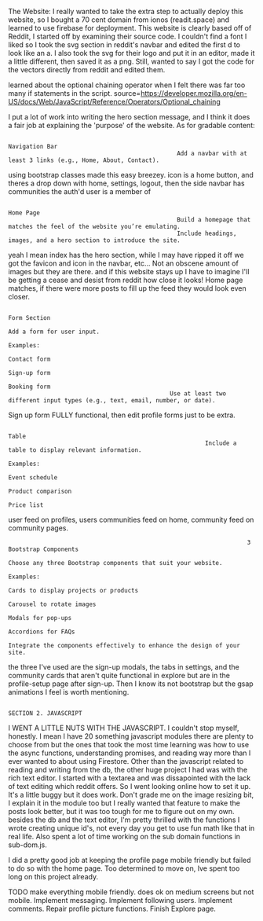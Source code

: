 The Website:
    I really wanted to take the extra step to actually deploy this website, so I bought a 70 cent domain from ionos (readit.space) and learned to use firebase for deployment. 
    This website is clearly based off of Reddit, I started off by examining their source code. I couldn't find a font I liked so I took the svg section in reddit's navbar and edited the first d to look like an a. I also took the svg for their logo and put it in an editor, made it a little different, then saved it as a png. Still, wanted to say I got the code for the vectors directly from reddit and edited them. 

learned about the optional chaining operator when I felt there was far too many if statements in the script.
source=https://developer.mozilla.org/en-US/docs/Web/JavaScript/Reference/Operators/Optional_chaining

I put a lot of work into writing the hero section message, and I think it does a fair job at explaining the 'purpose' of the website. 
As for gradable content:

                                                                            Navigation Bar
                                                    Add a navbar with at least 3 links (e.g., Home, About, Contact).

using bootstrap classes made this easy breezey. icon is a home button, and theres a drop down with home, settings, logout, then the side navbar has communities the auth'd user is a member of

                                                                                  Home Page
                                                    Build a homepage that matches the feel of the website you’re emulating.
                                                    Include headings, images, and a hero section to introduce the site.
yeah I mean index has the hero section, while I may have ripped it off we got the favicon and icon in the navbar, etc... Not an obscene amount of images but they are there. and if this website stays up I have to imagine I'll be getting a cease and desist from reddit how close it looks! Home page matches, if there were more posts to fill up the feed they would look even closer.

                                                                            Form Section
                                                                            Add a form for user input.
                                                                            Examples:
                                                                            Contact form
                                                                            Sign-up form
                                                                            Booking form
                                                  Use at least two different input types (e.g., text, email, number, or date).
Sign up form FULLY functional, then edit profile forms just to be extra.

                                                                            Table 
                                                            Include a table to display relevant information.
                                                                            Examples:
                                                                            Event schedule
                                                                            Product comparison
                                                                            Price list    
user feed on profiles, users communities feed on home, community feed on community pages.

                                                                        3 Bootstrap Components 
                                                                        Choose any three Bootstrap components that suit your website.
                                                                        Examples:
                                                                        Cards to display projects or products
                                                                        Carousel to rotate images
                                                                        Modals for pop-ups
                                                                        Accordions for FAQs
                                                                        Integrate the components effectively to enhance the design of your site.

the three I've used are the sign-up modals, the tabs in settings, and the community cards that aren't quite functional in explore but are in the profile-setup page after sign-up. Then I know its not bootstrap but the gsap animations I feel is worth mentioning.


                                                                    SECTION 2. JAVASCRIPT


I WENT A LITTLE NUTS WITH THE JAVASCRIPT. 
I couldn't stop myself, honestly. I mean I have 20 something javascript modules there are plenty to choose from but the ones that took the most time learning was how to use the async functions, understanding promises, and reading way more than I ever wanted to about using Firestore. Other than the javascript related to reading and writing from the db, the other huge project I had was with the rich text editor. I started with a textarea and was dissapointed with the lack of text editing which reddit offers. So I went looking online how to set it up. It's a little buggy but it does work. Don't grade me on the image resizing bit, I explain it in the module too but I really wanted that feature to make the posts look better, but it was too tough for me to figure out on my own. besides the db and the text editor, I'm pretty thrilled with the functions I wrote creating unique id's, not every day you get to use fun math like that in real life.  Also spent a lot of time working on the sub domain functions in sub-dom.js. 

I did a pretty good job at keeping the profile page mobile friendly but failed to do so with the home page. Too determined to move on, Ive spent too long on this project already.


TODO
make everything mobile friendly. does ok on medium screens but not mobile.
Implement messaging.
Implement following users.
Implement comments.
Repair profile picture functions.
Finish Explore page.
